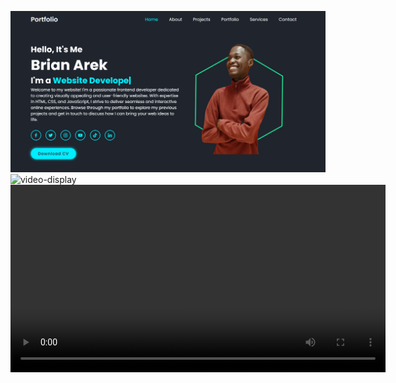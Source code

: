 ![readme-image](images/readme-image.png) <br>
![video-display](images/video-display.gif.gif)
<video width="600" controls>
  <source src="images/video-display.mp4" type="video/mp4">
  Your browser does not support the video tag.
</video>
